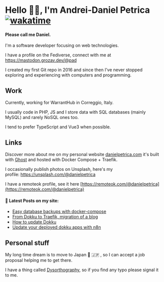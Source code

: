 # Hello 👋🏻, I'm Andrei-Daniel Petrica [![wakatime](https://wakatime.com/badge/user/a7e7e46e-a3f7-4ca4-b653-d55e31a31bd7.svg)](https://wakatime.com/@a7e7e46e-a3f7-4ca4-b653-d55e31a31bd7)
#### Please call me Daniel.
I'm a software developer focusing on web technologies.

I have a profile on the Fediverse, connect with me at <a rel="me" href="https://mastodon.grozav.dev/@pad">https://mastodon.grozav.dev/@pad</a>

I created my first Git repo in 2016 and since then I've never stopped exploring and experiencing with computers and programming.

## Work 

Currently, working for WarrantHub in Correggio, Italy.

I usually code in PHP, JS and I store data with SQL databases (mainly MySQL) and rarely NoSQL ones too. 

I tend to prefer TypeScript and Vue3 when possible. 

## Links

Discover more about me on my personal website <a href="https://danielpetrica.com" rel="me">danielpetrica.com</a> it's built with [Ghost](https://github.com/TryGhost/ghost) and hosted with Docker Compose + Traefik. 

I occasionally publish photos on Unsplash, here's my profile: https://unsplash.com/@danielpetrica

I have a remoteok profile, see it here [https://remoteok.com/@danielpetrica](https://remoteok.com/@danielpetrica)

#### 📩 Latest Posts on my site:

<!-- BLOG-POST-LIST:START -->
- [Easy database backups with docker-compose](https://danielpetrica.com/easy-database-backups-with-docker-compose/)
- [From Dokku to Traefik, migration of a blog](https://danielpetrica.com/ghost-blog-migration-how-i-mov/)
- [How to update Dokku](https://danielpetrica.com/how-to-update-dokku/)
- [Update your deployed dokku apps with n8n](https://danielpetrica.com/update-your-deployed-dokku-apps-with-n8n/)
<!-- BLOG-POST-LIST:END -->

## Personal stuff

My long time dream is to move to Japan :japan: :jp:  , so I can accept a job proposal helping me to get there.

I have a thing called [Dysorthography](https://en.wikipedia.org/wiki/Dysorthography), so if you find any typo please signal it to me.
